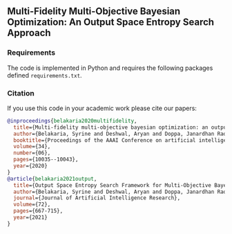 ## Multi-Fidelity Multi-Objective Bayesian Optimization: An Output Space Entropy Search Approach

### Requirements
The code is implemented in Python and requires the following packages defined `requirements.txt`.

### Citation
If you use this code in your academic work please cite our papers:

```bibtex
@inproceedings{belakaria2020multifidelity,
  title={Multi-fidelity multi-objective bayesian optimization: an output space entropy search approach},
  author={Belakaria, Syrine and Deshwal, Aryan and Doppa, Janardhan Rao},
  booktitle={Proceedings of the AAAI Conference on artificial intelligence},
  volume={34},
  number={06},
  pages={10035--10043},
  year={2020}
}
@article{belakaria2021output,
  title={Output Space Entropy Search Framework for Multi-Objective Bayesian Optimization},
  author={Belakaria, Syrine and Deshwal, Aryan and Doppa, Janardhan Rao},
  journal={Journal of Artificial Intelligence Research},
  volume={72},
  pages={667-715},
  year={2021}
}
````

